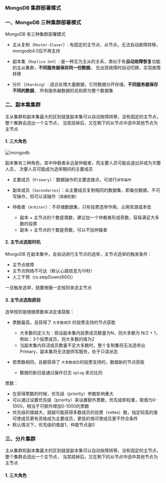 ### MongoDB 集群部署模式

### 一、MongoDB 三种集群部署模式
MongoDB 有三种集群部署模式
* 主从复制（`Master-Slaver`）: 有固定的主节点、从节点，无法自动故障转移，mongodb4.0后不再支持

* 副本集（`Replica Set`）: 是一种互为主从的关系，类似于有**自动故障恢复**功能的主从集群，**不同服务器保存同一份数据**，
在出现故障时自动切换，实现故障转移
 
* 分片（`Sharding`）: 适合处理大量数据，它将数据分开存储，**不同服务器保存不同的数据**，
所有服务器数据的总和即为整个数据集



 
### 二、副本集集群
主从集群和副本集最大的区别就是副本集可以自动故障转移，没有固定的主节点，整个集群会选出一个主节点，
当其挂掉后，又在剩下的从节点中选中其他节点为主节点

#### 1. 三大角色
![mongodb](https://fgq233.github.io/imgs/java/mongodb1.png)

副本集有三种角色，其中仲裁者永远是仲裁者，而主要人员可能会退出并成为次要人员，
次要人员可能成为选举期间的主要成员

* 主要成员（`Primary`）：数据操作的主要连接点，可进行`读写操作`

* 副本成员（`Secondaries`）：从主要成员复制相同的数据集，即备份数据，不可写操作，但可以读操作（`需要配置`）

* 仲裁者（`Arbiter`）：不存储数据集，只有投票选举作用，占用资源成本低
    * 副本 + 主节点的个数是偶数，建议加一个仲裁者形成奇数，容易满足大多数的投票
    * 副本 + 主节点的个数是奇数，可以不加仲裁者
 
#### 2. 主节点选取时机  
MongoDB 在副本集中，会自动进行主节点的选举，主节点选举的触发条件：
* 主节点故障
* 主节点网络不可达（默认心跳信息为10秒）
* 人工干预（rs.stepDown(600)）

一旦触发选举，就要根据一定规则来选主节点 

#### 3. 主节点选取原则
选举规则是根据票数来决定谁获胜：
* 票数最高，且获得了 `大多数成员` 的投票支持的节点获胜
    * 大多数的定义为：假设副本集内投票成员数量为N，则大多数为 N/2 + 1，例如：3个投票成员，则大多数的值为2
    * 当副本集内存活成员数量不足大多数时，整个复制集将无法选举出Primary，副本集将无法提供写服务，处于只读状态

* 若票数相同，且都获得了 `大多数成员`的投票支持的，数据新的节点获胜
    * 数据的新旧是通过操作日志 `oplog` 来对比的


票数：
* 在获得票数的时候，优先级（priority）参数影响重大
* 可以通过设置优先级（priority）来设置额外票数，优先级即权重，取值为0-1000，相当于可额外增加0-1000的票数
* 优先级的值越大，就越可能获得多数成员的投票（votes）数，指定较高的值可使成员更有资格成为主要成员，更低的值可使成员更不符合条件
* 默认情况下，优先级的值是1，仲裁节点是0



### 三、分片集群
主从集群和副本集最大的区别就是副本集可以自动故障转移，没有固定的主节点，整个集群会选出一个主节点，
当其挂掉后，又在剩下的从节点中选中其他节点为主节点

#### 1. 三大角色